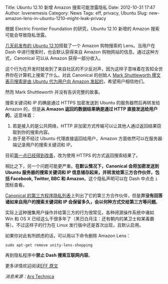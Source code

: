 Title: Ubuntu 12.10 新增 Amazon 搜索可能泄露隐私
Date: 2012-10-31 17:47
Author: lovenemesis
Category: News
Tags: eff, privacy, Ubuntu
Slug: new-amazon-lens-in-ubuntu-1210-might-leak-privacy

根据 Electric Frontier Foundation 的研究，Ubuntu 12.10 新增的 Amazon
搜索可能会导致隐私泄露。

[几天前发布的 Ubuntu
12.10](http://linuxtoy.org/archives/ubuntu-12-10.html)搭载了一个 Amazon
购物搜索的 Lens。当用户在 Dash 中进行搜索时，也会默认获得来自 Amazon
购物网站的信息。通过这种方式，Canonical 可以从 Amazon 获得一部分收入。

这个行为在开发时就收到了来自社区的不少反对声，因为这样子意味着在告知全世界你在计算机上搜索了什么。对此
Canonical 的创始人 [Mark Shuttleworth 撰文表示搜索是由 Ubuntu 代为用户向
Amazon
发起的](http://www.markshuttleworth.com/archives/1182)，希望用户相信他们。

然而 Mark Shuttleworth 并没有告诉完整的故事。

搜索关键词和 IP 的确是通过 HTTPS 加密发送到 Ubuntu 的服务器然后再转发给
Amazon 的，但是**从 Amazon 返回的数据结果确是通过 HTTP
直接发送给用户的**。这意味着：

1.  若是接入的是公共网络，HTTP
    非加密方式传输可以让其他人通过返回结果窃取到你的搜索内容。
2.  由于是不经过 Ubuntu 代理直接返回给用户，Amazon
    方面依然可以在服务器端记录用户的搜索关键词和 IP。

目前[第一点已经得到改善](http://blog.canonical.com/2012/10/12/searching-in-the-dash-in-ubuntu-12-10-an-update/)，改为使用
HTTPS 的方式返回搜索结果了。

相比之下，另一个问题可能更严重。**在默认情况下，Canonical 会将加密发送到
Ubuntu 服务器的搜索关键词和 IP
信息储存起来，并转发给第三方合作伙伴，包括 Facebook, Twitter, BBC 和
Amazon**。这个隐私声明可以在 Dash 中点击 `i` 图标查看。

[Canonical
的第三方程序隐私列表](http://www.ubuntu.com/aboutus/privacypolicy/thirdparties)上列出了它的第三方合作伙伴，但是**并没有回答诸如来自用户的搜索关键词和
IP 会保留多久，会以何种方式交给第三方等问题**。

实际上这种搜集用户操作并给第三方的行为很常见，各种闭源操作系统中诸如 Win
和 OS X
已经这么干很多年了（黑日白月注：还有朝内的某卫士和某毒霸等）。不过这样子的行为在
Linux 发行版中还是首次出现，且默认启用。

如果你对此有所顾虑的话，可以用以下命令删除 Amazon Lens：

`sudo apt-get remove unity-lens-shopping`

再到隐私程序中**禁止 Dash 搜索互联网内容**。

更多详情欢迎阅读[EFF
原文](https://www.eff.org/deeplinks/2012/10/privacy-ubuntu-1210-amazon-ads-and-data-leaks)

*消息来源：*[Ars
Technica](http://arstechnica.com/security/2012/10/eff-calls-ubuntus-amazon-search-result-feature-major-privacy-problem/?comments=1#comments-bar)
